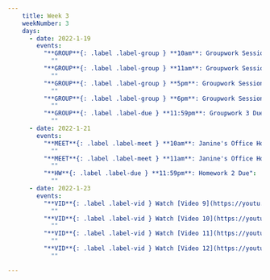 ```yaml
---
    title: Week 3 
    weekNumber: 3
    days:
      - date: 2022-1-19
        events:
          "**GROUP**{: .label .label-group } **10am**: Groupwork Session":
            ""
          "**GROUP**{: .label .label-group } **11am**: Groupwork Session":
            ""
          "**GROUP**{: .label .label-group } **5pm**: Groupwork Session":
            ""
          "**GROUP**{: .label .label-group } **6pm**: Groupwork Session":
            ""
          "**GROUP**{: .label .label-due } **11:59pm**: Groupwork 3 Due":
            ""
      - date: 2022-1-21
        events:
          "**MEET**{: .label .label-meet } **10am**: Janine's Office Hours":
            ""
          "**MEET**{: .label .label-meet } **11am**: Janine's Office Hours":
            ""
          "**HW**{: .label .label-due } **11:59pm**: Homework 2 Due":
            ""
      - date: 2022-1-23
        events:
          "**VID**{: .label .label-vid } Watch [Video 9](https://youtu.be/3RiaKo2jGIk)":
            ""
          "**VID**{: .label .label-vid } Watch [Video 10](https://youtu.be/Ac1EFASUA9M)":
            ""
          "**VID**{: .label .label-vid } Watch [Video 11](https://youtu.be/0sWcrJSAUFQ)":
            ""
          "**VID**{: .label .label-vid } Watch [Video 12](https://youtu.be/bTp4vMu_9N0)":
            ""

---
```

